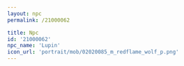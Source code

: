 ```yaml
---
layout: npc
permalink: /21000062

title: Npc
id: '21000062'
npc_name: 'Lupin'
icon_url: 'portrait/mob/02020085_m_redflame_wolf_p.png'
---
```

